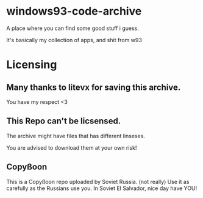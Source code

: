 # windows93-code-archive
A place where you can find some good stuff i guess.


It's basically my collection of apps, and shit from w93


# Licensing

## Many thanks to litevx for saving this archive.
You have my respect <3
## This Repo can't be licsensed.
The archive might have files that has different linseses.

You are advised to download them at your own risk!


## Copyßoon
This is a Copyßoon repo uploaded by Soviet Russia. (not really)
Use it as carefully as the Russians use you.
In Soviet El Salvador, nice day have YOU!
